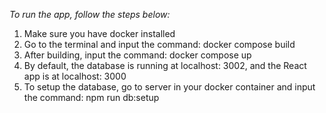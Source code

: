 *To run the app, follow the steps below:*

1. Make sure you have docker installed
2. Go to the terminal and input the command: docker compose build
3. After building, input the command: docker compose up
4. By default, the database is running at localhost: 3002, and the React app is at localhost: 3000
5. To setup the database, go to server in your docker container and input the command: npm run db:setup